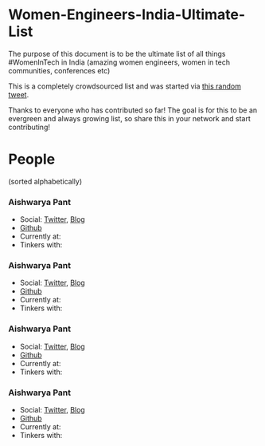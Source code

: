 # Women-Engineers-India-Ultimate-List

The purpose of this document is to be the ultimate list of all things #WomenInTech in India (amazing women engineers, women in tech communities, conferences etc) 

This is a completely crowdsourced list and was started via [this random tweet](https://twitter.com/prukalpa/status/1060445639950196737). 

Thanks to everyone who has contributed so far! The goal is for this to be an evergreen and always growing list, so share this in your network and start contributing! 

# People
(sorted alphabetically) 

### Aishwarya Pant 
- Social: [Twitter](https://twitter.com/aishpant), [Blog](https://aishpant.github.io/blog/) 
- [Github](https://github.com/aishpant) 
- Currently at: 
- Tinkers with: 

### Aishwarya Pant 
- Social: [Twitter](https://twitter.com/aishpant), [Blog](https://aishpant.github.io/blog/) 
- [Github](https://github.com/aishpant) 
- Currently at: 
- Tinkers with: 

### Aishwarya Pant 
- Social: [Twitter](https://twitter.com/aishpant), [Blog](https://aishpant.github.io/blog/) 
- [Github](https://github.com/aishpant) 
- Currently at: 
- Tinkers with: 

### Aishwarya Pant 
- Social: [Twitter](https://twitter.com/aishpant), [Blog](https://aishpant.github.io/blog/) 
- [Github](https://github.com/aishpant) 
- Currently at: 
- Tinkers with: 

